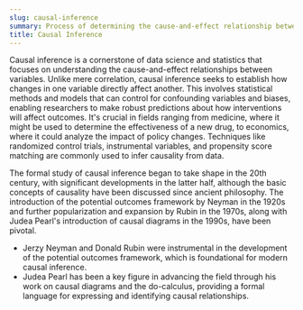 ```yaml
---
slug: causal-inference
summary: Process of determining the cause-and-effect relationship between variables.
title: Causal Inference
---
```


Causal inference is a cornerstone of data science and statistics that focuses on understanding the cause-and-effect relationships between variables. Unlike mere correlation, causal inference seeks to establish how changes in one variable directly affect another. This involves statistical methods and models that can control for confounding variables and biases, enabling researchers to make robust predictions about how interventions will affect outcomes. It's crucial in fields ranging from medicine, where it might be used to determine the effectiveness of a new drug, to economics, where it could analyze the impact of policy changes. Techniques like randomized control trials, instrumental variables, and propensity score matching are commonly used to infer causality from data.

The formal study of causal inference began to take shape in the 20th century, with significant developments in the latter half, although the basic concepts of causality have been discussed since ancient philosophy. The introduction of the potential outcomes framework by Neyman in the 1920s and further popularization and expansion by Rubin in the 1970s, along with Judea Pearl's introduction of causal diagrams in the 1990s, have been pivotal.

- Jerzy Neyman and Donald Rubin were instrumental in the development of the potential outcomes framework, which is foundational for modern causal inference.
- Judea Pearl has been a key figure in advancing the field through his work on causal diagrams and the do-calculus, providing a formal language for expressing and identifying causal relationships.
